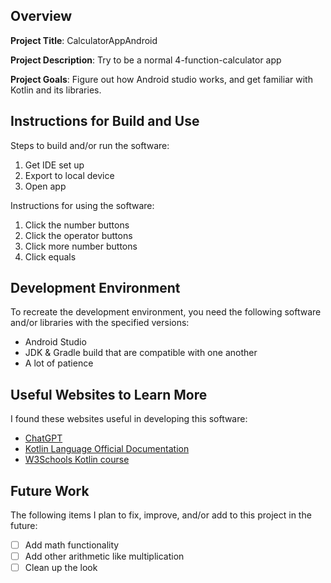 ## Overview

**Project Title**: CalculatorAppAndroid

**Project Description**: Try to be a normal 4-function-calculator app

**Project Goals**: Figure out how Android studio works, and get familiar with Kotlin and its libraries.

## Instructions for Build and Use

Steps to build and/or run the software:

1. Get IDE set up
2. Export to local device
3. Open app

Instructions for using the software:

1. Click the number buttons
2. Click the operator buttons
3. Click more number buttons
4. Click equals

## Development Environment

To recreate the development environment, you need the following software and/or libraries with the specified versions:

* Android Studio
* JDK & Gradle build that are compatible with one another
* A lot of patience

## Useful Websites to Learn More

I found these websites useful in developing this software:

* [ChatGPT](chatgpt.com)
* [Kotlin Language Official Documentation](https://kotlinlang.org/docs/home.html)
* [W3Schools Kotlin course](https://www.w3schools.com/kotlin/index.php)

## Future Work

The following items I plan to fix, improve, and/or add to this project in the future:

* [ ] Add math functionality
* [ ] Add other arithmetic like multiplication
* [ ] Clean up the look